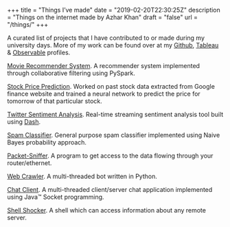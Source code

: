 +++
title = "Things I’ve made"
date = "2019-02-20T22:30:25Z"
description = "Things on the internet made by Azhar Khan"
draft = "false"
url = "/things/"
+++

A curated list of projects that I have contributed to or made during my university days. More of my work can be found over at my [Github](https://github.com/XOR97), [Tableau](https://public.tableau.com/profile/azhar93) & [Observable](https://observablehq.com/@xor97) profiles.


[Movie Recommender System](https://github.com/azkh93/Movie-Recommender-System). A recommender system implemented through collaborative filtering using PySpark.

[Stock Price Prediction](https://github.com/azkh93/Stock-Price-Prediction). Worked on past stock data extracted from Google finance website and trained a neural network to predict the price for tomorrow of that particular stock.

[Twitter Sentiment Analysis](https://github.com/azkh93/Twitter-Sentiment-Analysis). Real-time streaming sentiment analysis tool built using [Dash](https://plot.ly/products/dash/).

[Spam Classifier](https://github.com/azkh93/Spam-Ham-Classifier). General purpose spam classifier implemented using Naive Bayes probability approach.

[Packet-Sniffer](https://github.com/azkh93/Packet-Sniffer). A program to get access to the data flowing through your router/ethernet.

[Web Crawler](https://github.com/azkh93/Web-Crawler). A multi-threaded bot written in Python.

[Chat Client](https://github.com/azkh93/Chat-Client). A multi-threaded client/server chat application implemented using Java™ Socket programming.

[Shell Shocker](https://github.com/azkh93/Shell-Shocker). A shell which can access information about any remote server.
